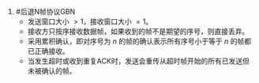 1. #后退N帧协议GBN  
    *   发送窗口大小 $> 1$，接收窗口大小 $= 1$。
    *   接收方只按序接收数据帧，如果收到的帧不是期望的序号，则直接丢弃。
    *   采用累积确认，即对序号为 $n$ 的帧的确认表示所有序号小于等于 $n$ 的帧都已正确接收。
    *   当发生超时或收到重复ACK时，发送会重传从超时帧开始的所有已发送但未被确认的帧。
